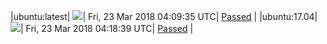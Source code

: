|ubuntu:latest| ![](https://cdn.rawgit.com/Neilpang/acmetest/master/status/ubuntu-latest.svg?1521778175)| Fri, 23 Mar 2018 04:09:35 UTC| [Passed](https://github.com/Neilpang/acmetest/blob/master/logs/ubuntu-latest.out) |
|ubuntu:17.04| ![](https://cdn.rawgit.com/Neilpang/acmetest/master/status/ubuntu-17.04.svg?1521778719)| Fri, 23 Mar 2018 04:18:39 UTC| [Passed](https://github.com/Neilpang/acmetest/blob/master/logs/ubuntu-17.04.out) |
